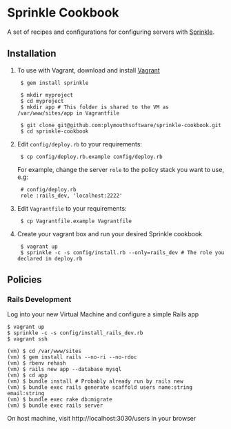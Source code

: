 # Sprinkle Cookbook

A set of recipes and configurations for configuring servers with [Sprinkle](https://github.com/crafterm/sprinkle).

## Installation

1. To use with Vagrant, download and install [Vagrant](http://www.vagrantup.com/)

        $ gem install sprinkle

        $ mkdir myproject
        $ cd myproject
        $ mkdir app # This folder is shared to the VM as /var/www/sites/app in Vagrantfile

        $ git clone git@github.com:plymouthsoftware/sprinkle-cookbook.git
        $ cd sprinkle-cookbook

2. Edit `config/deploy.rb` to your requirements:

        $ cp config/deploy.rb.example config/deploy.rb

    For example, change the server `role` to the policy stack you want to use, e.g:

        # config/deploy.rb
        role :rails_dev, 'localhost:2222'

3. Edit `Vagrantfile` to your requirements:

        $ cp Vagrantfile.example Vagrantfile

4. Create your vagrant box and run your desired Sprinkle cookbook

        $ vagrant up
        $ sprinkle -c -s config/install.rb --only=rails_dev # The role you declared in deploy.rb
    
## Policies 

### Rails Development

Log into your new Virtual Machine and configure a simple Rails app

    $ vagrant up
    $ sprinkle -c -s config/install_rails_dev.rb
    $ vagrant ssh 

    (vm) $ cd /var/www/sites
    (vm) $ gem install rails --no-ri --no-rdoc
    (vm) $ rbenv rehash
    (vm) $ rails new app --database mysql 
    (vm) $ cd app
    (vm) $ bundle install # Probably already run by rails new
    (vm) $ bundle exec rails generate scaffold users name:string email:string
    (vm) $ bundle exec rake db:migrate
    (vm) $ bundle exec rails server

On host machine, visit http://localhost:3030/users in your browser